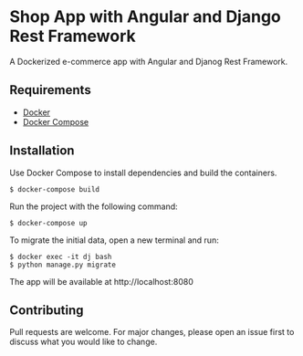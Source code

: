 # Shop App with Angular and Django Rest Framework

A Dockerized e-commerce app with Angular and Djanog Rest Framework.

## Requirements

- [Docker](https://docs.docker.com/get-docker/)
- [Docker Compose](https://docs.docker.com/compose/install/)

## Installation

Use Docker Compose to install dependencies and build the containers.

```
$ docker-compose build
```

Run the project with the following command:

```
$ docker-compose up
```

To migrate the initial data, open a new terminal and run:

```
$ docker exec -it dj bash
$ python manage.py migrate
```

The app will be available at http://localhost:8080

## Contributing

Pull requests are welcome. For major changes, please open an issue first to discuss what you would like to change.
